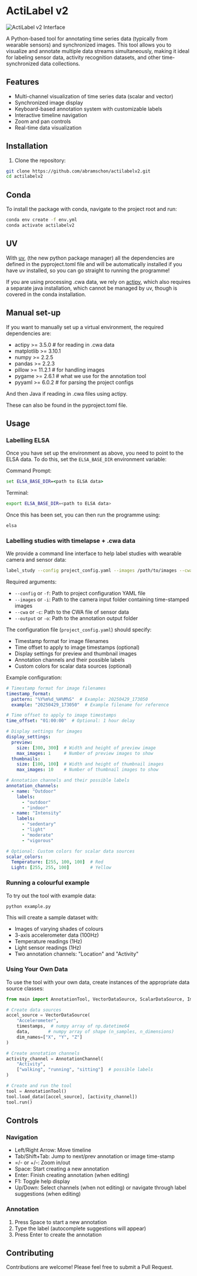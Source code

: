 # ActiLabel v2
![ActiLabel v2 Interface](actilabel.png)


A Python-based tool for annotating time series data (typically from wearable sensors) and synchronized images. This tool allows you to visualize and annotate multiple data streams simultaneously, making it ideal for labeling sensor data, activity recognition datasets, and other time-synchronized data collections.

## Features

- Multi-channel visualization of time series data (scalar and vector)
- Synchronized image display
- Keyboard-based annotation system with customizable labels
- Interactive timeline navigation
- Zoom and pan controls
- Real-time data visualization

## Installation

1. Clone the repository:
```bash
git clone https://github.com/abramschon/actilabelv2.git
cd actilabelv2
```

## Conda
To install the package with conda, navigate to the project root and run:
```bash
conda env create -f env.yml
conda activate actilabelv2
```

## UV
With [uv](https://docs.astral.sh/uv/), (the new python package manager) all the dependencies are defined in the pyproject.toml file and will be automatically installed if you have uv installed, so you can go straight to running the programme! 

If you are using processing .cwa data, we rely on [actipy](https://actipy.readthedocs.io/en/latest/), which also requires a separate java installation, which cannot be managed by uv, though is covered in the conda installation.

## Manual set-up
If you want to manually set up a virtual environment, the required dependencies are:

- actipy >= 3.5.0 # for reading in .cwa data
- matplotlib >= 3.10.1
- numpy >= 2.2.5
- pandas >= 2.2.3 
- pillow >= 11.2.1 # for handling images
- pygame >= 2.6.1 # what we use for the annotation tool
- pyyaml >= 6.0.2 # for parsing the project configs

And then Java if reading in .cwa files using actipy.

These can also be found in the pyproject.toml file.

## Usage

### Labelling ELSA
Once you have set up the environment as above, you need to point to the ELSA data. To do this, set the `ELSA_BASE_DIR` environment variable:

Command Prompt:
```bat
set ELSA_BASE_DIR=<path to ELSA data>
```
Terminal:
```bash
export ELSA_BASE_DIR=<path to ELSA data>
```
Once this has been set, you can then run the programme using:
```bash
elsa
```

### Labelling studies with timelapse + .cwa data

We provide a command line interface to help label studies with wearable camera and sensor data:

```bash
label_study --config project_config.yaml --images /path/to/images --cwa /path/to/data.cwa --output /path/to/output
```

Required arguments:
- `--config` or `-f`: Path to project configuration YAML file
- `--images` or `-i`: Path to the camera input folder containing time-stamped images
- `--cwa` or `-c`: Path to the CWA file of sensor data
- `--output` or `-o`: Path to the annotation output folder

The configuration file (`project_config.yaml`) should specify:
- Timestamp format for image filenames
- Time offset to apply to image timestamps (optional)
- Display settings for preview and thumbnail images
- Annotation channels and their possible labels
- Custom colors for scalar data sources (optional)

Example configuration:
```yaml
# Timestamp format for image filenames
timestamp_format:
  pattern: "%Y%m%d_%H%M%S"  # Example: 20250429_173050
  example: "20250429_173050"  # Example filename for reference

# Time offset to apply to image timestamps
time_offset: "01:00:00"  # Optional: 1 hour delay

# Display settings for images
display_settings:
  preview:
    size: [300, 300]  # Width and height of preview image
    max_images: 1     # Number of preview images to show
  thumbnails:
    size: [100, 100]  # Width and height of thumbnail images
    max_images: 10    # Number of thumbnail images to show

# Annotation channels and their possible labels
annotation_channels:
  - name: "Outdoor"
    labels:
      - "outdoor"
      - "indoor"
  - name: "Intensity"
    labels:
      - "sedentary"
      - "light"
      - "moderate"
      - "vigorous"

# Optional: Custom colors for scalar data sources
scalar_colors:
  Temperature: [255, 100, 100]  # Red
  Light: [255, 255, 100]        # Yellow
```

### Running a colourful example

To try out the tool with example data:

```bash
python example.py
```

This will create a sample dataset with:
- Images of varying shades of colours
- 3-axis accelerometer data (100Hz)
- Temperature readings (1Hz)
- Light sensor readings (1Hz)
- Two annotation channels: "Location" and "Activity"

### Using Your Own Data

To use the tool with your own data, create instances of the appropriate data source classes:

```python
from main import AnnotationTool, VectorDataSource, ScalarDataSource, ImageDataSource, AnnotationChannel

# Create data sources
accel_source = VectorDataSource(
    "Accelerometer",
    timestamps,  # numpy array of np.datetime64
    data,       # numpy array of shape (n_samples, n_dimensions)
    dim_names=["X", "Y", "Z"]
)

# Create annotation channels
activity_channel = AnnotationChannel(
    "Activity",
    ["walking", "running", "sitting"]  # possible labels
)

# Create and run the tool
tool = AnnotationTool()
tool.load_data([accel_source], [activity_channel])
tool.run()
```

## Controls

### Navigation
- Left/Right Arrow: Move timeline
- Tab/Shift+Tab: Jump to next/prev annotation or image time-stamp
- =/- or +/-: Zoom in/out
- Space: Start creating a new annotation
- Enter: Finish creating annotation (when editing)
- F1: Toggle help display
- Up/Down: Select channels (when not editing) or navigate through label suggestions (when editing)

### Annotation
1. Press Space to start a new annotation
2. Type the label (autocomplete suggestions will appear)
3. Press Enter to create the annotation

## Contributing

Contributions are welcome! Please feel free to submit a Pull Request.
